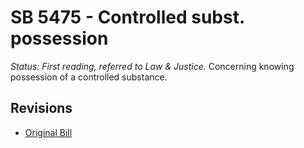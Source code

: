 # SB 5475 - Controlled subst. possession
*Status: First reading, referred to Law & Justice.*
Concerning knowing possession of a controlled substance.

## Revisions
* [Original Bill](1/)